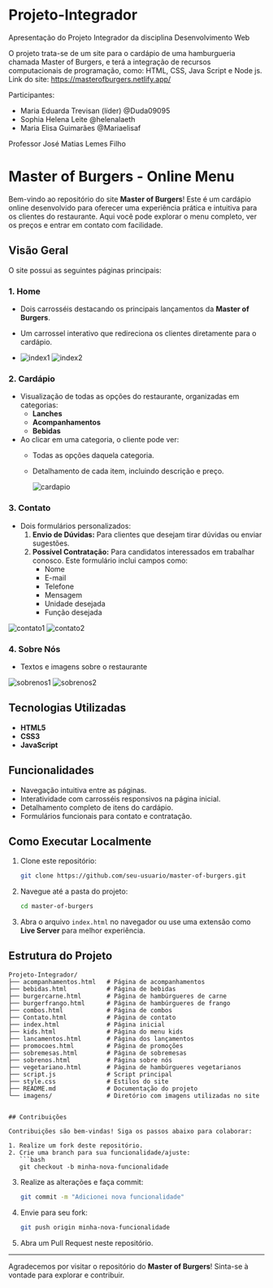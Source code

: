 # Projeto-Integrador

Apresentação do Projeto Integrador da disciplina Desenvolvimento Web

O projeto trata-se de um site para o cardápio de uma hamburgueria chamada Master of Burgers, e terá a integração de recursos computacionais de programação, como: HTML, CSS, Java Script e Node js.
Link do site: https://masterofburgers.netlify.app/


Participantes:

- Maria Eduarda Trevisan (líder) @Duda09095
- Sophia Helena Leite @helenalaeth
- Maria Elisa Guimarães @Mariaelisaf

Professor José Matias Lemes Filho


# Master of Burgers - Online Menu

Bem-vindo ao repositório do site **Master of Burgers**! Este é um cardápio online desenvolvido para oferecer uma experiência prática e intuitiva para os clientes do restaurante. Aqui você pode explorar o menu completo, ver os preços e entrar em contato com facilidade.

## Visão Geral

O site possui as seguintes páginas principais:

### 1. Home

- Dois carrosséis destacando os principais lançamentos da **Master of Burgers**.
- Um carrossel interativo que redireciona os clientes diretamente para o cardápio.

- ![index1](https://github.com/user-attachments/assets/a10981b2-7853-46fb-a9d9-ab81dc802424)
![index2](https://github.com/user-attachments/assets/55590186-d79a-4605-b205-1920c7df9d5c)


### 2. Cardápio

- Visualização de todas as opções do restaurante, organizadas em categorias:
  - **Lanches**
  - **Acompanhamentos**
  - **Bebidas**
- Ao clicar em uma categoria, o cliente pode ver:
  - Todas as opções daquela categoria.
  - Detalhamento de cada item, incluindo descrição e preço.
 
    ![cardapio](https://github.com/user-attachments/assets/1354c54d-af89-48d7-abea-c359e888d5d7)


### 3. Contato

- Dois formulários personalizados:
  1. **Envio de Dúvidas:** Para clientes que desejam tirar dúvidas ou enviar sugestões.
  2. **Possível Contratação:** Para candidatos interessados em trabalhar conosco. Este formulário inclui campos como:
     - Nome
     - E-mail
     - Telefone
     - Mensagem
     - Unidade desejada
     - Função desejada
    

![contato1](https://github.com/user-attachments/assets/039b418a-3211-4b0a-b1c2-488b2a7eab92)
![contato2](https://github.com/user-attachments/assets/1e500d4c-e22d-4b6c-9555-bae7c549a0e3)


### 4. Sobre Nós

- Textos e imagens sobre o restaurante


![sobrenos1](https://github.com/user-attachments/assets/fd024787-93de-410a-9191-2a31f16fd02d)
![sobrenos2](https://github.com/user-attachments/assets/20df7486-46f9-4dbb-9475-150c271acd86)

    
## Tecnologias Utilizadas

- **HTML5**
- **CSS3**
- **JavaScript**

## Funcionalidades

- Navegação intuitiva entre as páginas.
- Interatividade com carrosséis responsivos na página inicial.
- Detalhamento completo de itens do cardápio.
- Formulários funcionais para contato e contratação.

## Como Executar Localmente

1. Clone este repositório:
   ```bash
   git clone https://github.com/seu-usuario/master-of-burgers.git
   ```
2. Navegue até a pasta do projeto:
   ```bash
   cd master-of-burgers
   ```
3. Abra o arquivo `index.html` no navegador ou use uma extensão como **Live Server** para melhor experiência.

## Estrutura do Projeto

```
Projeto-Integrador/
├── acompanhamentos.html   # Página de acompanhamentos
├── bebidas.html           # Página de bebidas
├── burgercarne.html       # Página de hambúrgueres de carne
├── burgerfrango.html      # Página de hambúrgueres de frango
├── combos.html            # Página de combos
├── Contato.html           # Página de contato
├── index.html             # Página inicial
├── kids.html              # Página do menu kids
├── lancamentos.html       # Página dos lançamentos
├── promocoes.html         # Página de promoções
├── sobremesas.html        # Página de sobremesas
├── sobrenos.html          # Página sobre nós
├── vegetariano.html       # Página de hambúrgueres vegetarianos
├── script.js              # Script principal
├── style.css              # Estilos do site
├── README.md              # Documentação do projeto
└── imagens/               # Diretório com imagens utilizadas no site


## Contribuições

Contribuições são bem-vindas! Siga os passos abaixo para colaborar:

1. Realize um fork deste repositório.
2. Crie uma branch para sua funcionalidade/ajuste:
   ```bash
   git checkout -b minha-nova-funcionalidade
   ```
3. Realize as alterações e faça commit:
   ```bash
   git commit -m "Adicionei nova funcionalidade"
   ```
4. Envie para seu fork:
   ```bash
   git push origin minha-nova-funcionalidade
   ```
5. Abra um Pull Request neste repositório.


---

Agradecemos por visitar o repositório do **Master of Burgers**! Sinta-se à vontade para explorar e contribuir.





